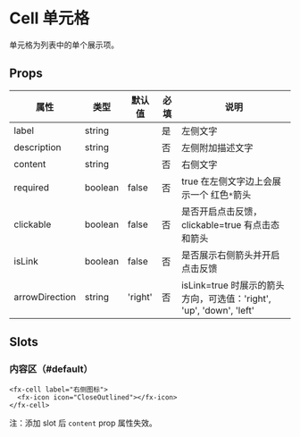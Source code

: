 # Cell 单元格

单元格为列表中的单个展示项。

## Props

| 属性           | 类型    | 默认值  | 必填 | 说明                                                                |
| -------------- | ------- | ------- | ---- | ------------------------------------------------------------------- |
| label          | string  |         | 是   | 左侧文字                                                            |
| description    | string  |         | 否   | 左侧附加描述文字                                                    |
| content        | string  |         | 否   | 右侧文字                                                            |
| required       | boolean | false   | 否   | true 在左侧文字边上会展示一个 红色`*`箭头                           |
| clickable      | boolean | false   | 否   | 是否开启点击反馈，clickable=true 有点击态和箭头                     |
| isLink         | boolean | false   | 否   | 是否展示右侧箭头并开启点击反馈                                      |
| arrowDirection | string  | 'right' | 否   | isLink=true 时展示的箭头方向，可选值：'right', 'up', 'down', 'left' |

## Slots

### 内容区（#default）

```
<fx-cell label="右侧图标">
  <fx-icon icon="CloseOutlined"></fx-icon>
</fx-cell>
```

注：添加 slot 后 `content` prop 属性失效。
